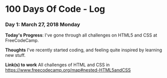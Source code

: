 # 100 Days Of Code - Log

### Day 1: March 27, 2018 Monday

**Today's Progress**: I've gone through all challenges on HTML5 and CSS at FreeCodeCamp.

**Thoughts** I've recently started coding, and feeling quite inspired by learning new stuff.

**Link(s) to work**
All challenges of HTML and CSS in https://www.freecodecamp.org/map#nested-HTML5andCSS
